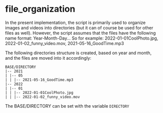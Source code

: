 # file_organization

In the present implementation, the script is primarily used to organize images and videos into directories (but it can of course be used for other files as well). However, the script assumes that the files have the following name format: Year-Month-Day...
So for example: 2022-01-01CoolPhoto.jpg, 2022-01-02_funny_video.mov, 2021-05-16_GoodTime.mp3

The following directories structure is created, based on year and month, and the files are moved into it accordingly:
```
BASE/DIRECTORY
|-- 2021
| |-- 05
| | |-- 2021-05-16_GoodTime.mp3
|-- 2022
| |-- 01
| | |-- 2022-01-01CoolPhoto.jpg
| | |-- 2022-01-02_funny_video.mov
```

The BASE/DIRECTORY can be set with the variable `DIRECTORY`
